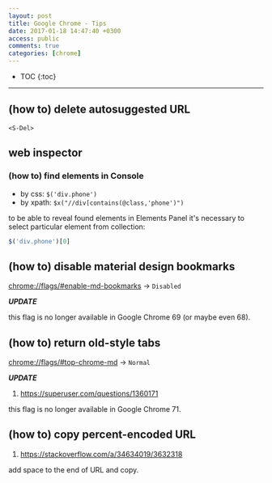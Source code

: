 ```yaml
---
layout: post
title: Google Chrome - Tips
date: 2017-01-18 14:47:40 +0300
access: public
comments: true
categories: [chrome]
---
```


<!-- more -->

* TOC
{:toc}
<hr>

(how to) delete autosuggested URL
---------------------------------

`<S-Del>`

web inspector
-------------

### (how to) find elements in Console

- by css: `$('div.phone')`
- by xpath: `$x("//div[contains(@class,'phone')")`

to be able to reveal found elements in Elements Panel
it's necessary to select particular element from collection:

```javascript
$('div.phone')[0]
```

(how to) disable material design bookmarks
------------------------------------------

[chrome://flags/#enable-md-bookmarks](chrome://flags/#enable-md-bookmarks) →
`Disabled`

***UPDATE***

this flag is no longer available in Google Chrome 69 (or maybe even 68).

(how to) return old-style tabs
------------------------------

[chrome://flags/#top-chrome-md](chrome://flags/#top-chrome-md) -> `Normal`

***UPDATE***

1. <https://superuser.com/questions/1360171>

this flag is no longer available in Google Chrome 71.

(how to) copy percent-encoded URL
---------------------------------

1. <https://stackoverflow.com/a/34634019/3632318>

add space to the end of URL and copy.
